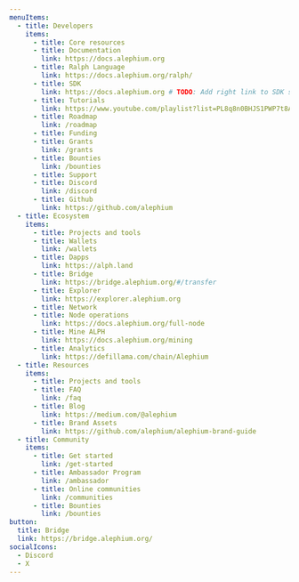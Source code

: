 ```yaml
---
menuItems:
  - title: Developers
    items:
      - title: Core resources
      - title: Documentation
        link: https://docs.alephium.org
      - title: Ralph Language
        link: https://docs.alephium.org/ralph/
      - title: SDK
        link: https://docs.alephium.org # TODO: Add right link to SDK subpage
      - title: Tutorials
        link: https://www.youtube.com/playlist?list=PL8q8n0BHJS1PWP7t8ABECYdOaPM-hJmjx
      - title: Roadmap
        link: /roadmap
      - title: Funding
      - title: Grants
        link: /grants
      - title: Bounties
        link: /bounties
      - title: Support
      - title: Discord
        link: /discord
      - title: Github
        link: https://github.com/alephium
  - title: Ecosystem
    items:
      - title: Projects and tools
      - title: Wallets
        link: /wallets
      - title: Dapps
        link: https://alph.land
      - title: Bridge
        link: https://bridge.alephium.org/#/transfer
      - title: Explorer
        link: https://explorer.alephium.org
      - title: Network
      - title: Node operations
        link: https://docs.alephium.org/full-node
      - title: Mine ALPH
        link: https://docs.alephium.org/mining
      - title: Analytics
        link: https://defillama.com/chain/Alephium
  - title: Resources
    items:
      - title: Projects and tools
      - title: FAQ
        link: /faq
      - title: Blog
        link: https://medium.com/@alephium
      - title: Brand Assets
        link: https://github.com/alephium/alephium-brand-guide
  - title: Community
    items:
      - title: Get started
        link: /get-started
      - title: Ambassador Program
        link: /ambassador
      - title: Online communities
        link: /communities
      - title: Bounties
        link: /bounties
button:
  title: Bridge
  link: https://bridge.alephium.org/
socialIcons:
  - Discord
  - X
---
```

